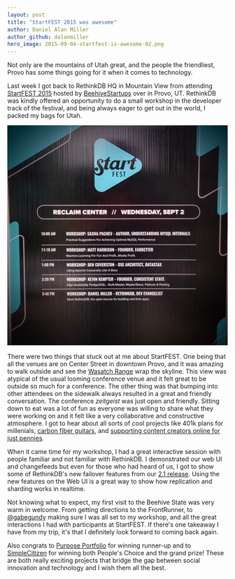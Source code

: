 ```yaml
---
layout: post
title: "StartFEST 2015 was awesome"
author: Daniel Alan Miller
author_github: dalanmiller
hero_image: 2015-09-04-startfest-is-awesome-02.png
---
```


Not only are the mountains of Utah great, and the people the friendliest, Provo has some things going for it when it comes to technology.

Last week I got back to RethinkDB HQ in Mountain View from attending [StartFEST 2015][startfest] hosted by [BeehiveStartups][beehive] over in Provo, UT. RethinkDB was kindly offered an opportunity to do a small workshop in the developer track of the festival, and being always eager to get out in the world, I packed my bags for Utah.

<!--more-->

![](/assets/images/posts/2015-09-04-startfest-is-awesome-01.png)

There were two things that stuck out at me about StartFEST. One being that all the venues are on Center Street in downtown Provo, and it was amazing to walk outside and see the [Wasatch Range][wasatch] wrap the skyline. This view was atypical of the usual looming conference venue and it felt great to be outside so much for a conference. The other thing was that bumping into other attendees on the sidewalk always resulted in a great and friendly conversation. The conference _zeitgeist_ was just open and friendly. Sitting down to eat was a lot of fun as everyone was willing to share what they were working on and it felt like a very collaborative and constructive atmosphere. I got to hear about all sorts of cool projects like 401k plans for millenials, [carbon fiber guitars][klos], and [supporting content creators online for just pennies][pennypledge].

When it came time for my workshop, I had a great interactive session with people familiar and not familiar with RethinkDB. I demonstrated our web UI and  changefeeds but even for those who had heard of us, I got to show some of RethinkDB's new failover features from our [2.1 release][2_1]. Using the new features on the Web UI is a great way to show how replication and sharding works in realtime.

Not knowing what to expect, my first visit to the Beehive State was very warm in welcome. From getting directions to the FrontRunner, to [@gabegundy][gabe] making sure I was all set to my workshop, and all the great interactions I had with participants at StartFEST. If there's one takeaway I have from my trip, it's that I definitely look forward to coming back again.

Also congrats to [Purpose Portfolio][purpose_portfolio] for winning runner-up and to [SimpleCitizen][simplecitizen] for winning both People's Choice and the grand prize! These are both really exciting projects that bridge the gap between social innovation and technology and I wish them all the best.  

[2_1]:https://rethinkdb.com/blog/2.1-release/
[beehive]: https://beehivestartups.com/about/
[gabe]: https://twitter.com/gabegundy
[klos]: http://www.klosguitars.com/
[pennypledge]: https://pennypledge.co/welcome/
[purpose_portfolio]: https://www.purposeportfolio.org/
[simplecitizen]: http://www.simplecitizen.com/
[startfest]: https://startfestival.com/
[wasatch]: https://en.wikipedia.org/wiki/Wasatch_Range
